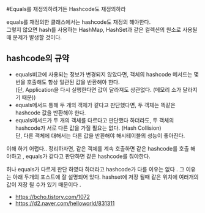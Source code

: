 #Equals를 재정의하려거든 Hashcode도 재정의하라

equals를 재정의한 클래스에서는 hashcode도 재정의 해야한다.  
그렇지 않으면 hash를 사용하는 HashMap, HashSet과 같은 컬렉션의 원소로 사용될 때 문제가 발생할 것이다.  

## hashcode의 규약 
- equals비교에 사용되는 정보가 변경되지 않았다면, 객체의 hashcode 메서드는 몇번을 호출해도 항상 일관된 값을 반환해야 한다.  
(단, Application을 다시 실행한다면 값이 달라져도 상관없다. (메모리 소가 달라지기 때문))  
- equals메서드 통해 두 개의 객체가 같다고 판단했다면, 두 객체는 똑같은 hashcode 값을 반환해야 한다.  
- equals메서드가 두 개의 객체를 다르다고 판단했다 하더라도, 두 객체의 hashcode가 서로 다른 값을 가질 필요는 없다. (Hash Collision)  
단, 다른 객체에 대해서는 다른 값을 반환해야 해시테이블의 성능이 좋아진다.  

이해 하기 어렵다.. 
정리하자면, 같은 객체를 계속 호출하면 같은 hashcode를 호출 해야하고 ,
equals가 같다고 판단하면 같은 hashcode를 줘야한다.

허나 equals가 다르게 판단 하였다 하더라고 hashcode가 다를 이유는 없다 .
그 이유는 아래 두개의 포스트에 잘 설명되어 있다.
hashset에 저장 될때 같은 위치에 여러개의 값이 저장 될 수가 있기 때문이다 .

- https://bcho.tistory.com/1072  
- https://d2.naver.com/helloworld/831311  
